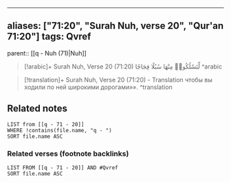 
---
aliases: ["71:20", "Surah Nuh, verse 20", "Qur'an 71:20"]
tags: Qvref
---

parent:: [[q - Nuh (71)|Nuh]]

> [!arabic]+ Surah Nuh, Verse 20 (71:20)
> <span class="quran-arabic">لِّتَسْلُكُوا۟ مِنْهَا سُبُلًا فِجَاجًا</span>
^arabic

> [!translation]+ Surah Nuh, Verse 20 (71:20) - Translation
> чтобы вы ходили по ней широкими дорогами»».
^translation



## Related notes
```dataview
LIST from [[q - 71 - 20]]
WHERE !contains(file.name, "q - ")
SORT file.name ASC
```

### Related verses (footnote backlinks)
```dataview
LIST FROM [[q - 71 - 20]] AND #Qvref
SORT file.name ASC
```

